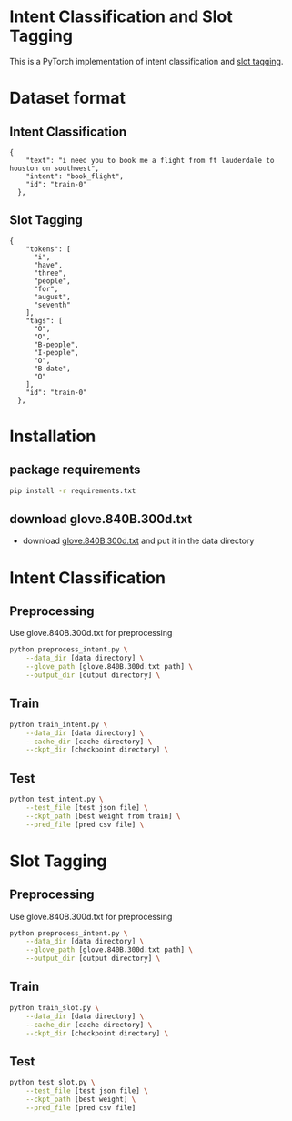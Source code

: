 # Intent Classification and Slot Tagging
This is a PyTorch implementation of intent classification and [slot tagging](https://en.wikipedia.org/wiki/Inside–outside–beginning_(tagging)).

# Dataset format
## Intent Classification
```
{
    "text": "i need you to book me a flight from ft lauderdale to houston on southwest",
    "intent": "book_flight",
    "id": "train-0"
  },
```
## Slot Tagging
```
{
    "tokens": [
      "i",
      "have",
      "three",
      "people",
      "for",
      "august",
      "seventh"
    ],
    "tags": [
      "O",
      "O",
      "B-people",
      "I-people",
      "O",
      "B-date",
      "O"
    ],
    "id": "train-0"
  },
```

# Installation
## package requirements
```bash
pip install -r requirements.txt
```
## download glove.840B.300d.txt
- download [glove.840B.300d.txt](https://nlp.stanford.edu/projects/glove/) and put it in the data directory

# Intent Classification
## Preprocessing
Use glove.840B.300d.txt for preprocessing
```bash
python preprocess_intent.py \
    --data_dir [data directory] \
    --glove_path [glove.840B.300d.txt path] \
    --output_dir [output directory] \
```
## Train
```bash
python train_intent.py \
    --data_dir [data directory] \
    --cache_dir [cache directory] \
    --ckpt_dir [checkpoint directory] \
```
## Test
```bash
python test_intent.py \
    --test_file [test json file] \
    --ckpt_path [best weight from train] \
    --pred_file [pred csv file] \
```

# Slot Tagging
## Preprocessing
Use glove.840B.300d.txt for preprocessing
```bash
python preprocess_intent.py \
    --data_dir [data directory] \
    --glove_path [glove.840B.300d.txt path] \
    --output_dir [output directory] \
```
## Train
```bash
python train_slot.py \
    --data_dir [data directory] \
    --cache_dir [cache directory] \
    --ckpt_dir [checkpoint directory] \
```
## Test
```bash
python test_slot.py \
    --test_file [test json file] \
    --ckpt_path [best weight] \
    --pred_file [pred csv file]
```